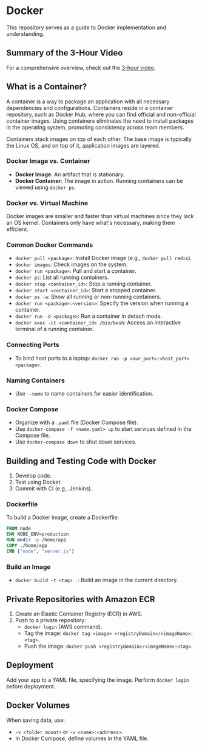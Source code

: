 # Docker

This repository serves as a guide to Docker implementation and understanding.

## Summary of the 3-Hour Video
For a comprehensive overview, check out the [3-hour video](https://www.youtube.com/watch?v=3c-iBn73dDE).

## What is a Container?
A container is a way to package an application with all necessary dependencies and configurations. Containers reside in a container repository, such as Docker Hub, where you can find official and non-official container images. Using containers eliminates the need to install packages in the operating system, promoting consistency across team members.

Containers stack images on top of each other. The base image is typically the Linux OS, and on top of it, application images are layered.

### Docker Image vs. Container
- **Docker Image**: An artifact that is stationary.
- **Docker Container**: The image in action. Running containers can be viewed using `docker ps`.

### Docker vs. Virtual Machine
Docker images are smaller and faster than virtual machines since they lack an OS kernel. Containers only have what's necessary, making them efficient.

### Common Docker Commands
- `docker pull <package>`: Install Docker image (e.g., `docker pull redis`).
- `docker images`: Check images on the system.
- `docker run <package>`: Pull and start a container.
- `docker ps`: List all running containers.
- `docker stop <container_id>`: Stop a running container.
- `docker start <container_id>`: Start a stopped container.
- `docker ps -a`: Show all running or non-running containers.
- `docker run <package>:<version>`: Specify the version when running a container.
- `docker run -d <package>`: Run a container in detach mode.
- `docker exec -it <container_id> /bin/bash`: Access an interactive terminal of a running container.

### Connecting Ports
- To bind host ports to a laptop: `docker run -p <our_port>:<host_port> <package>`.

### Naming Containers
- Use `--name` to name containers for easier identification.

### Docker Compose
- Organize with a `.yaml` file (Docker Compose file).
- Use `docker-compose -f <name.yaml> up` to start services defined in the Compose file.
- Use `docker-compose down` to shut down services.

## Building and Testing Code with Docker
1. Develop code.
2. Test using Docker.
3. Commit with CI (e.g., Jenkins).

### Dockerfile
To build a Docker image, create a Dockerfile:
```Dockerfile
FROM node
ENV NODE_ENV=production
RUN mkdir -p /home/app
COPY ./home/app
CMD ["node", "server.js"]
```

### Build an Image
- `docker build -t <tag> .`: Build an image in the current directory.

## Private Repositories with Amazon ECR
1. Create an Elastic Container Registry (ECR) in AWS.
2. Push to a private repository:
   - `docker login` (AWS command).
   - Tag the image: `docker tag <image> <registryDomain>/<imageName>:<tag>`.
   - Push the image: `docker push <registryDomain>/<imageName>:<tag>`.

## Deployment
Add your app to a YAML file, specifying the image. Perform `docker login` before deployment.

## Docker Volumes
When saving data, use:
- `-v <folder_mount>` or `-v <name>:<address>`.
- In Docker Compose, define volumes in the YAML file.

